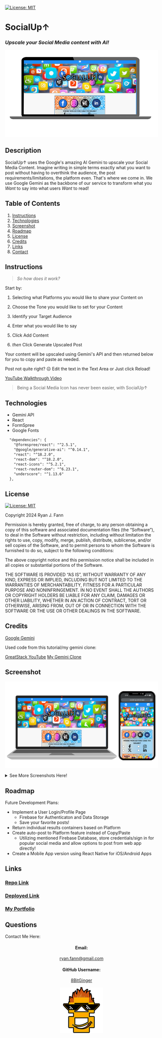 [![License: MIT](https://img.shields.io/badge/License-MIT-yellow.svg)](https://opensource.org/licenses/MIT)

# SocialUp↑

### _Upscale your Social Media content with AI!_

![logo](./FrontEnd/src/assets/images/readme-pics/socialLogoRM2.png)

## Description

SocialUp↑ uses the Google's amazing AI Gemini to upscale your Social Media Content. Imagine writing in simple terms exactly what you want to post without having to overthink the audience, the post requirements/limitations, the platform even. That's where we come in. We use Google Gemini as the backbone of our service to transform what you _Want_ to say into what users _Want_ to read!

## Table of Contents

1. [Instructions](#instructions)
1. [Technologies](#technologies)
1. [Screenshot](#screenshot)
1. [Roadmap](#roadmap)
1. [License](#license)
1. [Credits](#credits)
1. [Links](#links)
1. [Contact](#contact)

<a id="instructions"></a>

## Instructions

> _So how does it work?_

Start by:

1. Selecting what Platforms you would like to share your Content on

2. Choose the Tone you would like to set for your Content

3. Identify your Target Audience

4. Enter what you would like to say

5. Click Add Content

6. _then_ Click Generate Upscaled Post

Your content will be upscaled using Gemini's API and then returned below for you to copy and paste as needed.

Post not quite right? ☹ Edit the text in the Text Area or Just click Reload!

[YouTube Walkthrough Video](https://youtu.be/l7zHG_QOk4Y?si=_0f0895BJ14AYuXz)

> Being a Social Media Icon has never been easier, with SocialUp↑

<a id="technologies"></a>

## Technologies

- Gemini API
- React
- FormSpree
- Google Fonts

```
  "dependencies": {
    "@formspree/react": "^2.5.1",
    "@google/generative-ai": "^0.14.1",
    "react": "^18.2.0",
    "react-dom": "^18.2.0",
    "react-icons": "^5.2.1",
    "react-router-dom": "^6.23.1",
    "underscore": "^1.13.6"
  },
```

<a id="license"></a>

## License

[![License: MIT](https://img.shields.io/badge/License-MIT-yellow.svg)](https://opensource.org/licenses/MIT)

Copyright 2024 Ryan J. Fann

Permission is hereby granted, free of charge, to any person obtaining a copy of this software and associated documentation files (the “Software”), to deal in the Software without restriction, including without limitation the rights to use, copy, modify, merge, publish, distribute, sublicense, and/or sell copies of the Software, and to permit persons to whom the Software is furnished to do so, subject to the following conditions:

The above copyright notice and this permission notice shall be included in all copies or substantial portions of the Software.

THE SOFTWARE IS PROVIDED “AS IS”, WITHOUT WARRANTY OF ANY KIND, EXPRESS OR IMPLIED, INCLUDING BUT NOT LIMITED TO THE WARRANTIES OF MERCHANTABILITY, FITNESS FOR A PARTICULAR PURPOSE AND NONINFRINGEMENT. IN NO EVENT SHALL THE AUTHORS OR COPYRIGHT HOLDERS BE LIABLE FOR ANY CLAIM, DAMAGES OR OTHER LIABILITY, WHETHER IN AN ACTION OF CONTRACT, TORT OR OTHERWISE, ARISING FROM, OUT OF OR IN CONNECTION WITH THE SOFTWARE OR THE USE OR OTHER DEALINGS IN THE SOFTWARE.

<a id="credits"></a>

## Credits

[Google Gemini](https://gemini.google.com/app)

Used code from this tutorial/my gemini clone:

[GreatStack YouTube](https://www.youtube.com/watch?v=0yboGn8errU)
[My Gemini Clone](https://gemini-ryan.netlify.app/)

<a id="screenshot"></a>

## Screenshot

![screenshot](./FrontEnd/src/assets/images/readme-pics/socialUpDevices.png)

<details closed>
<summary>See More Screenshots Here!</summary>
<br>

#### Main Page

![screenshot](./FrontEnd/src/assets/images/readme-pics/socialUpHeader-screenshot.png)

#### Post Creator Section

![screenshot](./FrontEnd/src/assets/images/readme-pics/platformScreenshot.png)

![screenshot](./FrontEnd/src/assets/images/readme-pics/toneScreenshot.png)

![screenshot](./FrontEnd/src/assets/images/readme-pics/audienceScreenshot.png)

![screenshot](./FrontEnd/src/assets/images/readme-pics/postScreenshot.png)

#### About Page

![screenshot](./FrontEnd/src/assets/images/readme-pics/aboutBannerScreenshot.png)

#### Contact Page

![screenshot](./FrontEnd/src/assets/images/readme-pics/contactScreenshot.png)

#### Comment and Reply Feature:

![screenshot](./FrontEnd/src/assets/images/readme-pics/commentFeature.png)

![screenshot](./FrontEnd/src/assets/images/readme-pics/comment1.png)

![screenshot](./FrontEnd/src/assets/images/readme-pics/comment2.png)

---

![screenshot](./FrontEnd/src/assets/images/readme-pics/geminiFooterScreenshot.png)

</details>

<a id="roadmap"></a>

## Roadmap

Future Development Plans:

- Implement a User Login/Profile Page
  - Firebase for Authenticaton and Data Storage
  - Save your favorite posts!
- Return individual results containers based on Platform
- Create auto-post to Platform feature instead of Copy/Paste
  - Utilizing mentioned Firebase Database, store credentials/sign in for popular social media and allow options to post from web app directly!
- Create a Mobile App version using React Native for iOS/Android Apps

<a id="links"></a>

## Links

### [Repo Link](https://github.com/8BitGinger/socialUp)

### [Deployed Link](https://social-up.vercel.app/)

### [My Portfolio](https://ryanfann.netlify.app/)

<div align="center">

<a id="contact"></a>

</div>

## Questions

Contact Me Here:

<div align="center">

#### Email:

ryan.fann@gmail.com

#### GitHub Username:

[8BitGinger](https://github.com/8BitGinger)

![8BitLogo](./FrontEnd/src/assets/images/readme-pics/8bitSmall.png)

</div>
